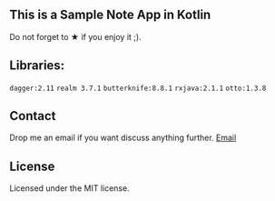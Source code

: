 ## This is a Sample Note App in Kotlin

Do not forget to &#9733; if you enjoy it ;).

## Libraries:
```dagger:2.11``` ```realm 3.7.1``` ```butterknife:8.8.1``` ```rxjava:2.1.1``` ```otto:1.3.8```

## Contact
Drop me an email if you want discuss anything further. [Email](betranthanh@gmail.com)

## License
Licensed under the MIT license.
